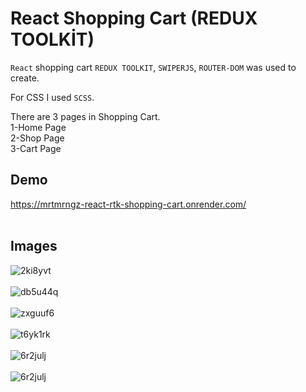 # React Shopping Cart (REDUX TOOLKİT)

`React` shopping cart `REDUX TOOLKIT`, `SWIPERJS`, `ROUTER-DOM` was used to create. <br>

For CSS I used `SCSS`. <br>

There are 3 pages in Shopping Cart.<br>
1-Home Page <br>
2-Shop Page <br>
3-Cart Page <br>

## Demo
https://mrtmrngz-react-rtk-shopping-cart.onrender.com/
<br><br>

## Images

![2ki8yvt](https://github.com/user-attachments/assets/3aa8db58-b1b2-44eb-bbb4-4cf805507d12) <br><br>
![db5u44q](https://github.com/user-attachments/assets/65ea153f-b357-416b-a35c-91c0944bdb93) <br><br>
![zxguuf6](https://github.com/user-attachments/assets/3f2e2fad-169e-4396-9b8a-4f2f03f151df) <br><br>
![t6yk1rk](https://github.com/user-attachments/assets/e6112dd8-a7d0-4549-a63b-3f4818419a71) <br><br>
![6r2julj](https://github.com/user-attachments/assets/b58f33a3-bd7c-49c5-b76b-cda072b38e3c) <br><br>
![6r2julj](https://github.com/user-attachments/assets/6cf54296-1b97-483e-85e6-f9b6291d1a8d) <br><br>

